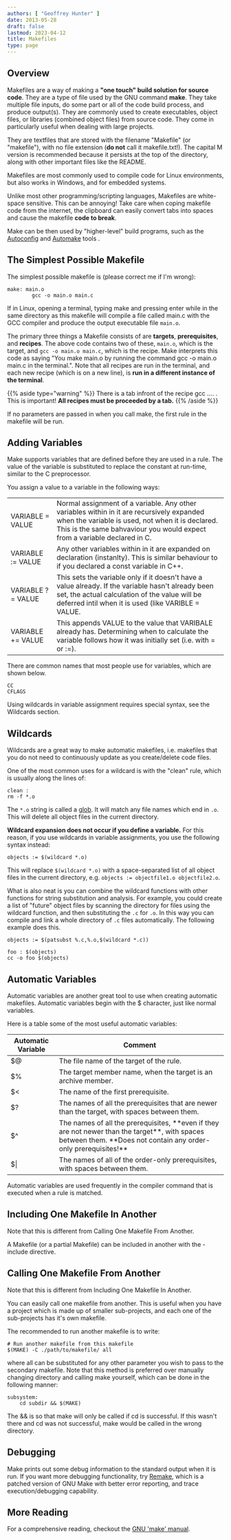 ```yaml
---
authors: [ "Geoffrey Hunter" ]
date: 2013-05-28
draft: false
lastmod: 2023-04-12
title: Makefiles
type: page
---
```


## Overview

Makefiles are a way of making a **"one touch" build solution for source code**. They are a type of file used by the GNU command **make**. They take multiple file inputs, do some part or all of the code build process, and produce output(s). They are commonly used to create executables, object files, or libraries (combined object files) from source code. They come in particularly useful when dealing with large projects.

They are textfiles that are stored with the filename "Makefile" (or "makefile"), with no file extension (**do not** call it makefile.txt!). The capital M version is recommended because it persists at the top of the directory, along with other important files like the README.

Makefiles are most commonly used to compile code for Linux environments, but also works in Windows, and for embedded systems.

Unlike most other programming/scripting languages, Makefiles are white-space sensitive. This can be annoying! Take care when coping makefile code from the internet, the clipboard can easily convert tabs into spaces and cause the makefile **code to break**.

Make can be then used by "higher-level" build programs, such as the [Autoconfig](http://www.gnu.org/savannah-checkouts/gnu/autoconf/manual/autoconf-2.69/html_node/index.html#Top) and [Automake](http://www.gnu.org/software/automake/) tools .

## The Simplest Possible Makefile

The simplest possible makefile is (please correct me if I'm wrong):

```make 
make: main.o
        gcc -o main.o main.c
```

If in Linux, opening a terminal, typing make and pressing enter while in the same directory as this makefile will compile a file called main.c with the GCC compiler and produce the output executable file `main.o`.

The primary three things a Makefile consists of are **targets**, **prerequisites**, and **recipes**. The above code contains two of these, `main.o`, which is the target, and `gcc -o main.o main.c`, which is the recipe. Make interprets this code as saying "You make main.o by running the command gcc -o main.o main.c in the terminal.". Note that all recipes are run in the terminal, and each new recipe (which is on a new line), is **run in a different instance of the terminal**.

{{% aside type="warning" %}}
There is a tab infront of the recipe gcc .... . This is important! **All recipes must be proceeded by a tab.**
{{% /aside %}}

If no parameters are passed in when you call make, the first rule in the makefile will be run.

## Adding Variables

Make supports variables that are defined before they are used in a rule. The value of the variable is substituted to replace the constant at run-time, similar to the C preprocessor.

You assign a value to a variable in the following ways:

<table>
    <tbody >
        <tr >
            
<td >
                VARIABLE = VALUE
            
</td>
            
<td >
                Normal assignment of a variable. Any other variables within in it are recursively expanded when the variable is used, not when it is declared. This is the same bahvaviour you would expect from a variable declared in C.
            
</td>
        </tr>
        <tr >
            
<td >
                VARIABLE := VALUE
            
</td>
            
<td >
                Any other variables within in it are expanded on declaration (instanlty). This is similar behaviour to if you declared a const variable in C++.
            
</td>
        </tr>
        <tr >
            
<td >
                VARIABLE ?= VALUE
            
</td>
            
<td >
                This sets the variable only if it doesn't have a value already. If the variable hasn't already been set, the actual calculation of the value will be deferred intil when it is used (like VARIBLE = VALUE.
            
</td>
        </tr>
        <tr >
            
<td >
                VARIABLE += VALUE
            
</td>
            
<td >
                This appends VALUE to the value that VARIBALE already has. Determining when to calculate the variable follows how it was initially set (i.e. with = or :=).
            
</td>
        </tr>
    </tbody>
</table>

There are common names that most people use for variables, which are shown below.

```text
CC
CFLAGS
```

Using wildcards in variable assignment requires special syntax, see the Wildcards section.

## Wildcards

Wildcards are a great way to make automatic makefiles, i.e. makefiles that you do not need to continuously update as you create/delete code files.

One of the most common uses for a wildcard is with the "clean" rule, which is usually along the lines of:

```text
clean : 
rm -f *.o
```

The `*.o` string is called a [glob](http://en.wikipedia.org/wiki/Glob_(programming)). It will match any file names which end in `.o`. This will delete all object files in the current directory.


**Wildcard expansion does not occur if you define a variable.** For this reason, if you use wildcards in variable assignments, you use the following syntax instead:

```text
objects := $(wildcard *.o)
```

This will replace `$(wildcard *.o)` with a space-separated list of all object files in the current directory, e.g. `objects := objectfile1.o objectfile2.o`.

What is also neat is you can combine the wildcard functions with other functions for string substitution and analysis. For example, you could create a list of "future" object files by scanning the directory for files using the wildcard function, and then substituting the `.c` for `.o`. In this way you can compile and link a whole directory of `.c` files automatically. The following example does this.

```text
objects := $(patsubst %.c,%.o,$(wildcard *.c))

foo : $(objects)
cc -o foo $(objects)
```

## Automatic Variables

Automatic variables are another great tool to use when creating automatic makefiles. Automatic variables begin with the $ character, just like normal variables.

Here is a table some of the most useful automatic variables:

<table>
    <thead>
        <tr>
            <th>Automatic Variable</th>
            <th>Comment</th>
        </tr>
    </thead>
<tbody>
<tr>
<td >$@</td>
<td >The file name of the target of the rule.</td>
</tr>
<tr>
<td>$%</td>
<td >The target member name, when the target is an archive member.</td>
</tr>
<tr >
<td >$<</td>
<td >The name of the first prerequisite.</td>
        </tr>
        <tr >
<td >$?
</td>
            
<td >The names of all the prerequisites that are newer than the target, with spaces between them.
</td>
        </tr>
        <tr >
<td >$^
</td>
            
<td >The names of all the prerequisites, **even if they are not newer than the target**, with spaces between them. **Does not contain any order-only prerequisites!**
</td>
        </tr>
        <tr >
<td >$|
</td>
<td >The names of all of the order-only prerequisites, with spaces between them.
</td>
        </tr>
    </tbody>
</table>

Automatic variables are used frequently in the compiler command that is executed when a rule is matched.

## Including One Makefile In Another

Note that this is different from Calling One Makefile From Another.
  
A Makefile (or a partial Makefile) can be included in another with the -include directive.

## Calling One Makefile From Another

Note that this is different from Including One Makefile In Another.

You can easily call one makefile from another. This is useful when you have a project which is made up of smaller sub-projects, and each one of the sub-projects has it's own makefile.

The recommended to run another makefile is to write:

```text
# Run another makefile from this makefile
$(MAKE) -C ./path/to/makefile/ all
```

where all can be substituted for any other parameter you wish to pass to the secondary makefile. Note that this method is preferred over manually changing directory and calling make yourself, which can be done in the following manner:

```text
subsystem:
    cd subdir && $(MAKE)
```

The && is so that make will only be called if cd is successful. If this wasn't there and cd was not successful, make would be called in the wrong directory.

## Debugging

Make prints out some debug information to the standard output when it is run. If you want more debugging functionality, try [Remake](http://bashdb.sourceforge.net/remake/), which is a patched version of GNU Make with better error reporting, and trace execution/debugging capability.

## More Reading

For a comprehensive reading, checkout the [GNU 'make' manual](http://www.gnu.org/software/make/manual/make.html#Rules).
